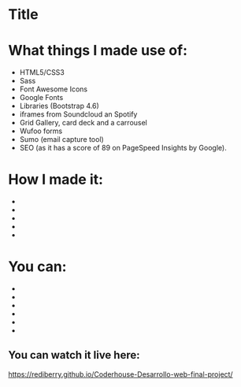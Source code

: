 # Title

# What things I made use of:

* HTML5/CSS3
* Sass
* Font Awesome Icons
* Google Fonts
* Libraries (Bootstrap 4.6)
* iframes from Soundcloud an Spotify
* Grid Gallery, card deck and a carrousel
* Wufoo forms
* Sumo (email capture tool)
* SEO (as it has a score of 89 on PageSpeed Insights by Google).

# How I made it:

* 
* 
* 
* 
* 

# You can:

* 
* 
* 
* 
* 
* 

## You can watch it live here:
https://rediberry.github.io/Coderhouse-Desarrollo-web-final-project/
